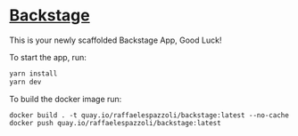 # [Backstage](https://backstage.io)

This is your newly scaffolded Backstage App, Good Luck!

To start the app, run:

```sh
yarn install
yarn dev
```


To build the docker image run:

```shell
docker build . -t quay.io/raffaelespazzoli/backstage:latest --no-cache
docker push quay.io/raffaelespazzoli/backstage:latest
```
